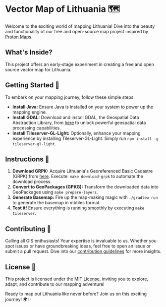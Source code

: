 # Vector Map of Lithuania 🗺️

Welcome to the exciting world of mapping Lithuania! Dive into the beauty and functionality of our free and open-source
map project inspired by [Proton Maps](https://protomaps.com/).

## What's Inside?

This project offers an early-stage experiment in creating a free and open source vector map for Lithuania.

## Getting Started 🚀

To embark on your mapping journey, follow these simple steps:

- **Install Java:** Ensure Java is installed on your system to power up the mapping engine.
- **Install GDAL:** Download and install GDAL, the Geospatial Data Abstraction Library,
  from [here](https://gdal.org/download.html) to unlock powerful geospatial data processing capabilities.
- **Install Tileserver-GL-Light:** Optionally, enhance your mapping experience by installing Tileserver-GL-Light. Simply
  run `npm install -g tileserver-gl-light`.

## Instructions 📝

1. **Download GRPK:** Acquire Lithuania's Georeferenced Basic Cadastre (GRPK)
   from [here](https://www.geoportal.lt/geoportal/web/georeferencinio-pagrindo-kadastras-grpk).
   Execute: `make download-grpk` to automate the download process.
2. **Convert to GeoPackages (GPKG):** Transform the downloaded data into GeoPackages using `make prepare-layers`.
3. **Generate Basemap:** Fire up the map-making magic with `./gradlew run` to generate the basemap in mbtiles format.
4. **Test it!** Ensure everything is running smoothly by executing `make tileserver`.

## Contributing 🤝

Calling all GIS enthusiasts! Your expertise is invaluable to us. Whether you spot issues or have groundbreaking ideas,
feel free to open an issue or submit a pull request. Dive into
our [contribution guidelines](https://github.com/AplinkosMinisterija/.github/blob/main/CONTRIBUTING.md) for more
insights.

## License 📄

This project is licensed under the [MIT License](./LICENSE), inviting you to explore, adapt, and contribute to our
mapping adventure!

Ready to map out Lithuania like never before? Join us on this exciting journey! 🌍✨